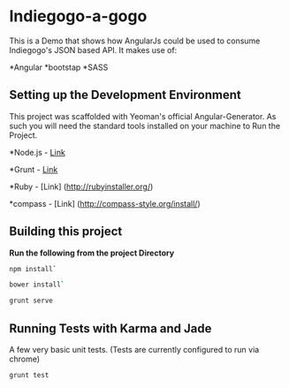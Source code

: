 Indiegogo-a-gogo
================

This is a Demo that shows how AngularJs could be used to consume Indiegogo's JSON based API.
It makes use of: 

*Angular 
*bootstap
*SASS


Setting up the Development Environment
--------------------------------------
This project was scaffolded with Yeoman's official Angular-Generator.
As such you will need the standard tools installed on your machine to Run the Project.

*Node.js - [Link](http://nodejs.org/)

*Grunt - [Link](http://gruntjs.com/getting-started)

*Ruby - [Link] (http://rubyinstaller.org/)

*compass - [Link] (http://compass-style.org/install/)


Building this project
---------------------
**Run the following from the project Directory**
```Bash
npm install`
```

```Bash
bower install`
```

```Bash
grunt serve
```

Running Tests with Karma and Jade
---------------------------------

A few very basic unit tests. (Tests are currently configured to run via chrome)

```Bash
grunt test
```




